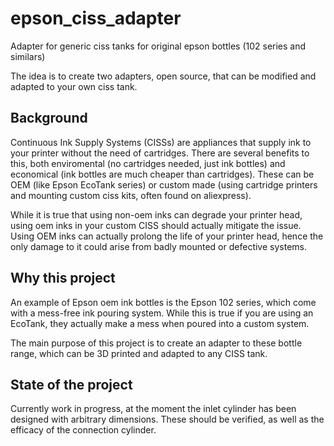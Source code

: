 # epson_ciss_adapter
Adapter for generic ciss tanks for original epson bottles (102 series and similars)


The idea is to create two adapters, open source, that can be modified and adapted to your own ciss tank.

## Background
Continuous Ink Supply Systems (CISSs) are appliances that supply ink to your printer without the need of cartridges. There are several benefits to this, both enviromental (no cartridges needed, just ink bottles) and economical (ink bottles are much cheaper than cartridges). These can be OEM (like Epson EcoTank series) or custom made (using cartridge printers and mounting custom ciss kits, often found on aliexpress).

While it is true that using non-oem inks can degrade your printer head, using oem inks in your custom CISS should actually mitigate the issue. Using OEM inks can actually prolong the life of your printer head, hence the only damage to it could arise from badly mounted or defective systems.

## Why this project
An example of Epson oem ink bottles is the Epson 102 series, which come with a mess-free ink pouring system. While this is true if you are using an EcoTank, they actually make a mess when poured into a custom system.


The main purpose of this project is to create an adapter to these bottle range, which can be 3D printed and adapted to any CISS tank.

## State of the project
Currently work in progress, at the moment the inlet cylinder has been designed with arbitrary dimensions. These should be verified, as well as the efficacy of the connection cylinder.

